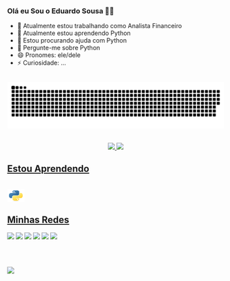 ### Olá eu Sou o Eduardo Sousa 👋✨

- 🔭 Atualmente estou trabalhando como Analista Financeiro
- 🌱 Atualmente estou aprendendo Python
- 🤔 Estou procurando ajuda com Python
- 💬 Pergunte-me sobre Python
- 😄 Pronomes: ele/dele
- ⚡ Curiosidade: ...

##                                                                                                    
                                                                                                       
![Snake animation](https://github.com/zEduardoSSilva/zEduardoSSilva/blob/output/github-contribution-grid-snake.svg)
##


<div align="center">
  <a href="https://github.com/zEduardoSSilva">
    <img height="160em" src="https://github-readme-stats.vercel.app/api?username=zEduardoSSilva&show_icons=true&theme=dracula&include_all_commits=true&count_private=true"/>
    <img height="160em" src="https://github-readme-stats.vercel.app/api/top-langs/?username=zEduardoSSilva&layout=compact&langs_count=7&theme=dracula"/>
  
</div>
  
## Estou Aprendendo
  
<div style="display: inline_block"><br>

  <img align="center" alt="Dev-Python" height="30" width="40" src="https://raw.githubusercontent.com/devicons/devicon/master/icons/python/python-original.svg">
  
</div>
  
## Minhas Redes
 
<div> 
  <a href="https://www.youtube.com/channel/UC1FJx6T_19SnlVg_01XYbUw"_blank"><img src="https://img.shields.io/badge/YouTube-FF0000?style=for-the-badge&logo=youtube&logoColor=white" target="_blank"></a>
  <a href="https://www.instagram.com/_duh_s_silva" target="_blank"><img src="https://img.shields.io/badge/-Instagram-%23E4405F?style=for-the-badge&logo=instagram&logoColor=white" target="_blank"></a>
 	<a href="https://www.twitch.tv/zcountdown" target="_blank"><img src="https://img.shields.io/badge/Twitch-9146FF?style=for-the-badge&logo=twitch&logoColor=white" target="_blank"></a>
 <a href="https://discord.com/channels/@me" target="_blank"><img src="https://img.shields.io/badge/Discord-7289DA?style=for-the-badge&logo=discord&logoColor=white" target="_blank"></a> 
  <a href = "mailto:eduardossilva12@gmail.com"><img src="https://img.shields.io/badge/-Gmail-%23333?style=for-the-badge&logo=gmail&logoColor=white" target="_blank"></a>
  <a href="https://www.linkedin.com/in/eduardo-sousa-4672aab5" target="_blank"><img src="https://img.shields.io/badge/-LinkedIn-%230077B5?style=for-the-badge&logo=linkedin&logoColor=white" target="_blank"></a> 
  
##
  
 </br>
<p align="left">   
   <img alingn="left" src="https://profile-counter.glitch.me/zEduardoSSilva/count.svg" /></p>
 
 ##
